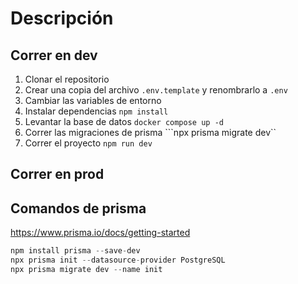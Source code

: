 # Descripción

## Correr en dev
1. Clonar el repositorio
2. Crear una copia del archivo ```.env.template``` y renombrarlo a ```.env```
3. Cambiar las variables de entorno
4. Instalar dependencias ```npm install```
5. Levantar la base de datos ```docker compose up -d```
6. Correr las migraciones de prisma ```npx prisma migrate dev``
7. Correr el proyecto ```npm run dev```


## Correr en prod

## Comandos de prisma
https://www.prisma.io/docs/getting-started
```typescript
npm install prisma --save-dev
npx prisma init --datasource-provider PostgreSQL
npx prisma migrate dev --name init
```
